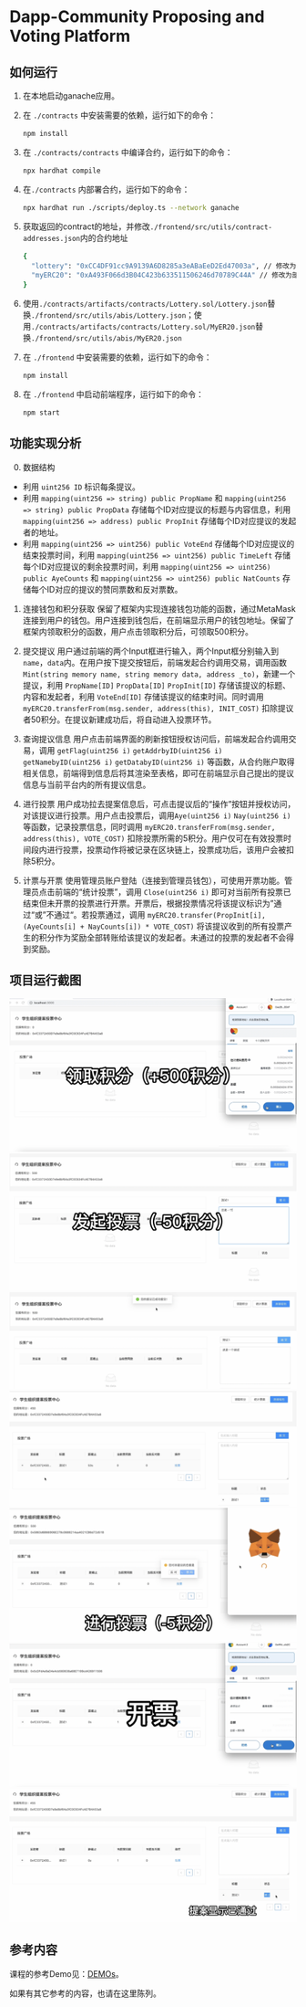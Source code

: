 
# Dapp-Community Proposing and Voting Platform

## 如何运行

1. 在本地启动ganache应用。

2. 在 `./contracts` 中安装需要的依赖，运行如下的命令：
    ```bash
    npm install
    ```
3. 在 `./contracts/contracts` 中编译合约，运行如下的命令：
    ```bash
    npx hardhat compile
    ```
4. 在`./contracts` 内部署合约，运行如下的命令：
    ```bash
    npx hardhat run ./scripts/deploy.ts --network ganache
    ```
5. 获取返回的contract的地址，并修改`./frontend/src/utils/contract-addresses.json`内的合约地址
    ```bash
    {
      "lottery": "0xCC4DF91cc9A9139A6D8285a3eABaEeD2Ed47003a", // 修改为部署得到的地址
      "myERC20": "0xA493F066d3B04C423b633511506246d70789C44A" // 修改为部署得到的地址
    }
    ```
6. 使用`./contracts/artifacts/contracts/Lottery.sol/Lottery.json`替换`./frontend/src/utils/abis/Lottery.json`；使用`./contracts/artifacts/contracts/Lottery.sol/MyER20.json`替换`./frontend/src/utils/abis/MyER20.json`
7. 在 `./frontend` 中安装需要的依赖，运行如下的命令：
    ```bash
    npm install
    ```
7. 在 `./frontend` 中启动前端程序，运行如下的命令：
    ```bash
    npm start
    ```

## 功能实现分析
0. 数据结构
  * 利用 `uint256 ID` 标识每条提议。
  * 利用 `mapping(uint256 => string) public PropName` 和 `mapping(uint256 => string) public PropData` 存储每个ID对应提议的标题与内容信息，利用 `mapping(uint256 => address) public PropInit` 存储每个ID对应提议的发起者的地址。
  * 利用 `mapping(uint256 => uint256) public VoteEnd` 存储每个ID对应提议的结束投票时间，利用 `mapping(uint256 => uint256) public TimeLeft`  存储每个ID对应提议的剩余投票时间，利用 `mapping(uint256 => uint256) public AyeCounts` 和 `mapping(uint256 => uint256) public NatCounts` 存储每个ID对应的提议的赞同票数和反对票数。
1. 连接钱包和积分获取
保留了框架内实现连接钱包功能的函数，通过MetaMask连接到用户的钱包。用户连接到钱包后，在前端显示用户的钱包地址。保留了框架内领取积分的函数，用户点击领取积分后，可领取500积分。

2. 提交提议
用户通过前端的两个Input框进行输入，两个Input框分别输入到`name`，`data`内。在用户按下提交按钮后，前端发起合约调用交易，调用函数 `Mint(string memory name, string memory data,
address _to)`，新建一个提议，利用 `PropName[ID]` `PropData[ID]` `PropInit[ID]` 存储该提议的标题、内容和发起者，利用 `VoteEnd[ID]` 存储该提议的结束时间。同时调用 `myERC20.transferFrom(msg.sender, address(this), INIT_COST)` 扣除提议者50积分。在提议新建成功后，将自动进入投票环节。

3. 查询提议信息
用户点击前端界面的刷新按钮授权访问后，前端发起合约调用交易，调用 `getFlag(uint256 i)` `getAddrbyID(uint256 i)` `getNamebyID(uint256 i)` `getDatabyID(uint256 i)` 等函数，从合约账户取得相关信息，前端得到信息后将其渲染至表格，即可在前端显示自己提出的提议信息与当前平台内的所有提议信息。

4. 进行投票
用户成功拉去提案信息后，可点击提议后的“操作”按钮并授权访问，对该提议进行投票。用户点击投票后，调用`Aye(uint256 i)` `Nay(uint256 i)` 等函数，记录投票信息，同时调用 `myERC20.transferFrom(msg.sender, address(this), VOTE_COST)` 扣除投票所需的5积分。用户仅可在有效投票时间段内进行投票，投票动作将被记录在区块链上，投票成功后，该用户会被扣除5积分。

5. 计票与开票
使用管理员账户登陆（连接到管理员钱包），可使用开票功能。管理员点击前端的“统计投票”，调用 `Close(uint256 i)` 即可对当前所有投票已结束但未开票的投票进行开票。开票后，根据投票情况将该提议标识为”通过“或”不通过“。若投票通过，调用 `myERC20.transfer(PropInit[i],(AyeCounts[i] + NayCounts[i]) * VOTE_COST)` 将该提议收到的所有投票产生的积分作为奖励全部转账给该提议的发起者。未通过的投票的发起者不会得到奖励。


## 项目运行截图

![1](./readmeResources/1.png)
![1](./readmeResources/2.png)
![1](./readmeResources/3.png)
![1](./readmeResources/4.png)
![1](./readmeResources/5.png)
![1](./readmeResources/6.png)
![1](./readmeResources/7.png)
## 参考内容

课程的参考Demo见：[DEMOs](https://github.com/LBruyne/blockchain-course-demos)。

如果有其它参考的内容，也请在这里陈列。
